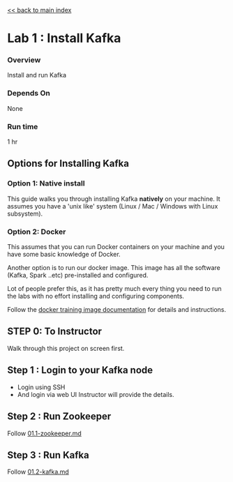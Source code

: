 <link rel='stylesheet' href='../assets/css/main.css'/>

[<< back to main index](../README.md)

# Lab 1 : Install Kafka

### Overview
Install and run Kafka

### Depends On
None

### Run time
1 hr

## Options for Installing Kafka

### Option 1:  Native install

This guide walks you through installing Kafka **natively** on your machine.  It assumes you have a 'unix like' system (Linux / Mac / Windows with Linux subsystem).

### Option 2: Docker

This assumes that you can run Docker containers on your machine and you have some basic knowledge of Docker.

Another option is to run our docker image.  This image has all the software (Kafka, Spark ..etc) pre-installed and configured.

Lot of people prefer this, as it has pretty much every thing you need to run the labs with no effort installing and configuring components.

Follow the [docker training image documentation](https://hub.docker.com/r/elephantscale/es-training) for details and instructions.

## STEP 0: To Instructor
Walk through this project on screen first.

## Step 1 : Login to your Kafka node
* Login using SSH
* And login via web UI
Instructor will provide the details.


## Step 2 : Run Zookeeper
Follow   [01.1-zookeeper.md](01.1-zookeeper.md)


## Step 3 : Run Kafka
Follow   [01.2-kafka.md](01.2-kafka.md)